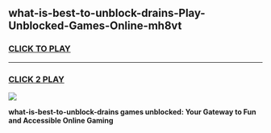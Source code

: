 
## what-is-best-to-unblock-drains-Play-Unblocked-Games-Online-mh8vt
<h3>
<a href="https://premium76.site?title=what-is-best-to-unblock-drains&ref=25A">CLICK TO PLAY</a></h3>
<hr>

<h3>
<a href="https://premium76.site?title=what-is-best-to-unblock-drains&ref=25A">CLICK 2 PLAY</a>
  
</h3>

<a href="https://premium76.site?title=what-is-best-to-unblock-drains&ref=25A"><img src="https://clearcache.store/games.png"></a>


**what-is-best-to-unblock-drains games unblocked: Your Gateway to Fun and Accessible Online Gaming**
